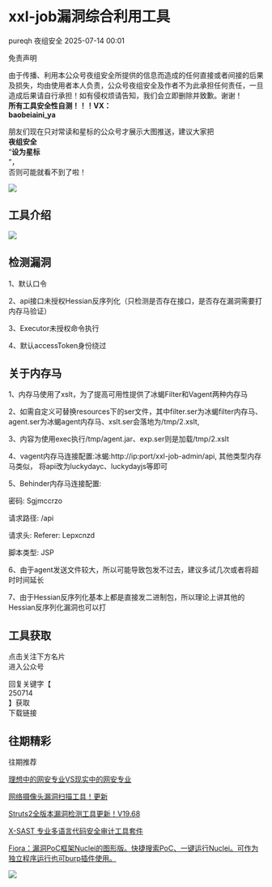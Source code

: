 #  xxl-job漏洞综合利用工具  
pureqh  夜组安全   2025-07-14 00:01  
  
免责声明  
  
由于传播、利用本公众号夜组安全所提供的信息而造成的任何直接或者间接的后果及损失，均由使用者本人负责，公众号夜组安全及作者不为此承担任何责任，一旦造成后果请自行承担！如有侵权烦请告知，我们会立即删除并致歉。谢谢！  
**所有工具安全性自测！！！VX：**  
**baobeiaini_ya**  
  
朋友们现在只对常读和星标的公众号才展示大图推送，建议大家把  
**夜组安全**  
“**设为星标**  
”，  
否则可能就看不到了啦！  
  
  
![](https://mmbiz.qpic.cn/sz_mmbiz_png/icZ1W9s2Jp2WrOMH4AFgkSfEFMOvvFuVKmDYdQjwJ9ekMm4jiasmWhBicHJngFY1USGOZfd3Xg4k3iamUOT5DcodvA/640?wx_fmt=png&from=appmsg "")  
  
## 工具介绍  
  
![](https://mmbiz.qpic.cn/sz_mmbiz_png/icZ1W9s2Jp2W3wbpG01OWbHNsNA7RXiaLLjBJNs0W2gUCIuqNGSnDzW3pEEm9yIq2q0YxgTwuqcGr3Tdib6awibtPg/640?wx_fmt=png&from=appmsg "")  
## 检测漏洞  
  
1、默认口令  
  
2、api接口未授权Hessian反序列化（只检测是否存在接口，是否存在漏洞需要打内存马验证）  
  
3、Executor未授权命令执行  
  
4、默认accessToken身份绕过  
## 关于内存马  
  
1、内存马使用了xslt，为了提高可用性提供了冰蝎Filter和Vagent两种内存马  
  
2、如需自定义可替换resources下的ser文件，其中filter.ser为冰蝎filter内存马、agent.ser为冰蝎agent内存马、xslt.ser会落地为/tmp/2.xslt,  
  
3、内容为使用exec执行/tmp/agent.jar、exp.ser则是加载/tmp/2.xslt  
  
4、vagent内存马连接配置:冰蝎:http://ip:port/xxl-job-admin/api, 其他类型内存马类似， 将api改为luckydayc、luckydayjs等即可  
  
5、Behinder内存马连接配置:   
  
密码: Sgjmccrzo  
  
请求路径: /api  
  
请求头: Referer: Lepxcnzd  
  
脚本类型: JSP  
  
6、由于agent发送文件较大，所以可能导致包发不过去，建议多试几次或者将超时时间延长  
  
7、由于Hessian反序列化基本上都是直接发二进制包，所以理论上讲其他的Hessian反序列化漏洞也可以打  
  
## 工具获取  
  
  
  
点击关注下方名片  
进入公众号  
  
回复关键字【  
250714  
】获取  
下载链接  
  
  
## 往期精彩  
  
  
往期推荐  
  
[理想中的网安专业VS现实中的网安专业](https://mp.weixin.qq.com/s?__biz=Mzk0ODM0NDIxNQ==&mid=2247494730&idx=1&sn=4ab209a9a3b12ca8cb798c61887cb56e&scene=21#wechat_redirect)  
  
  
[网络摄像头漏洞扫描工具！更新](https://mp.weixin.qq.com/s?__biz=Mzk0ODM0NDIxNQ==&mid=2247494722&idx=1&sn=07be35bca8fdbda650e5d8e58efe5d9d&scene=21#wechat_redirect)  
  
  
[Struts2全版本漏洞检测工具更新！V19.68](https://mp.weixin.qq.com/s?__biz=Mzk0ODM0NDIxNQ==&mid=2247494721&idx=1&sn=60b7e45e36b42d51e75a8cb4a6dca210&scene=21#wechat_redirect)  
  
  
[X-SAST 专业多语言代码安全审计工具套件](https://mp.weixin.qq.com/s?__biz=Mzk0ODM0NDIxNQ==&mid=2247494700&idx=1&sn=aec4f555c2c98fedfd9ab4bab2996520&scene=21#wechat_redirect)  
  
  
[Fiora：漏洞PoC框架Nuclei的图形版。快捷搜索PoC、一键运行Nuclei。可作为独立程序运行也可burp插件使用。](https://mp.weixin.qq.com/s?__biz=Mzk0ODM0NDIxNQ==&mid=2247494699&idx=1&sn=69f6bcf949f34426d14e3cb19a6128ed&scene=21#wechat_redirect)  
  
  
![](https://mmbiz.qpic.cn/mmbiz_png/OAmMqjhMehrtxRQaYnbrvafmXHe0AwWLr2mdZxcg9wia7gVTfBbpfT6kR2xkjzsZ6bTTu5YCbytuoshPcddfsNg/640?wx_fmt=other&wxfrom=5&wx_lazy=1&wx_co=1&random=0.8399406679299557&tp=webp "")  
  
